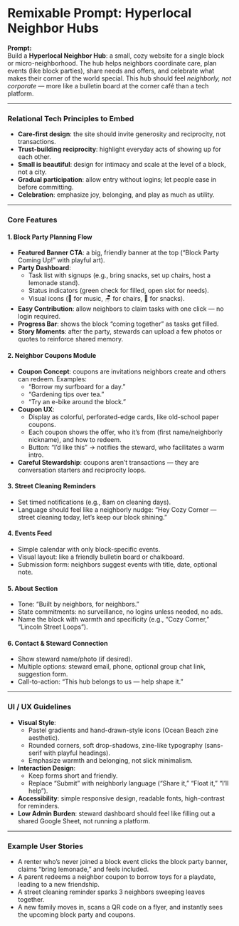 # Remixable Prompt: Hyperlocal Neighbor Hubs

**Prompt:**  
Build a **Hyperlocal Neighbor Hub**: a small, cozy website for a single block or micro-neighborhood. The hub helps neighbors coordinate care, plan events (like block parties), share needs and offers, and celebrate what makes their corner of the world special. This hub should feel *neighborly, not corporate* — more like a bulletin board at the corner café than a tech platform.  

---

### Relational Tech Principles to Embed
- **Care-first design**: the site should invite generosity and reciprocity, not transactions.  
- **Trust-building reciprocity**: highlight everyday acts of showing up for each other.  
- **Small is beautiful**: design for intimacy and scale at the level of a block, not a city.  
- **Gradual participation**: allow entry without logins; let people ease in before committing.  
- **Celebration**: emphasize joy, belonging, and play as much as utility.  

---

### Core Features

#### 1. Block Party Planning Flow
- **Featured Banner CTA**: a big, friendly banner at the top (“Block Party Coming Up!” with playful art).  
- **Party Dashboard**:  
  - Task list with signups (e.g., bring snacks, set up chairs, host a lemonade stand).  
  - Status indicators (green check for filled, open slot for needs).  
  - Visual icons (🎸 for music, 🪑 for chairs, 🍪 for snacks).  
- **Easy Contribution**: allow neighbors to claim tasks with one click — no login required.  
- **Progress Bar**: shows the block “coming together” as tasks get filled.  
- **Story Moments**: after the party, stewards can upload a few photos or quotes to reinforce shared memory.  

#### 2. Neighbor Coupons Module
- **Coupon Concept**: coupons are invitations neighbors create and others can redeem. Examples:  
  - “Borrow my surfboard for a day.”  
  - “Gardening tips over tea.”  
  - “Try an e-bike around the block.”  
- **Coupon UX**:  
  - Display as colorful, perforated-edge cards, like old-school paper coupons.  
  - Each coupon shows the offer, who it’s from (first name/neighborly nickname), and how to redeem.  
  - Button: “I’d like this” → notifies the steward, who facilitates a warm intro.  
- **Careful Stewardship**: coupons aren’t transactions — they are conversation starters and reciprocity loops.  

#### 3. Street Cleaning Reminders
- Set timed notifications (e.g., 8am on cleaning days).  
- Language should feel like a neighborly nudge: “Hey Cozy Corner — street cleaning today, let’s keep our block shining.”  

#### 4. Events Feed
- Simple calendar with only block-specific events.  
- Visual layout: like a friendly bulletin board or chalkboard.  
- Submission form: neighbors suggest events with title, date, optional note.  

#### 5. About Section
- Tone: “Built by neighbors, for neighbors.”  
- State commitments: no surveillance, no logins unless needed, no ads.  
- Name the block with warmth and specificity (e.g., “Cozy Corner,” “Lincoln Street Loops”).  

#### 6. Contact & Steward Connection
- Show steward name/photo (if desired).  
- Multiple options: steward email, phone, optional group chat link, suggestion form.  
- Call-to-action: “This hub belongs to us — help shape it.”  

---

### UI / UX Guidelines
- **Visual Style**:  
  - Pastel gradients and hand-drawn-style icons (Ocean Beach zine aesthetic).  
  - Rounded corners, soft drop-shadows, zine-like typography (sans-serif with playful headings).  
  - Emphasize warmth and belonging, not slick minimalism.  
- **Interaction Design**:  
  - Keep forms short and friendly.  
  - Replace “Submit” with neighborly language (“Share it,” “Float it,” “I’ll help”).  
- **Accessibility**: simple responsive design, readable fonts, high-contrast for reminders.  
- **Low Admin Burden**: steward dashboard should feel like filling out a shared Google Sheet, not running a platform.  

---

### Example User Stories
- A renter who’s never joined a block event clicks the block party banner, claims “bring lemonade,” and feels included.  
- A parent redeems a neighbor coupon to borrow toys for a playdate, leading to a new friendship.  
- A street cleaning reminder sparks 3 neighbors sweeping leaves together.  
- A new family moves in, scans a QR code on a flyer, and instantly sees the upcoming block party and coupons.  

